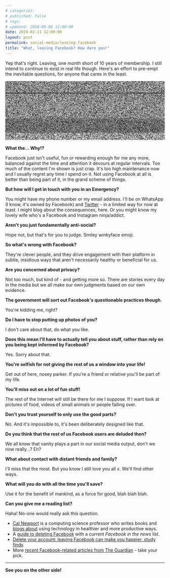 ```yaml
---
# categories: 
# published: false
# tags: 
# updated: 2016-06-08 12:00:00
date: 2019-02-11 12:00:00
layout: post
permalink: social-media/leaving-facebook
title: "What, leaving Facebook? How dare you!"
---
```


Yep that's right. Leaving, one month short of 10 years of membership.  I still intend to continue to exist in real life though.  Here's an effort to pre-empt the inevitable questions, for anyone that cares in the least.

![static](/img/static.png)

**What the... Why!?**

Facebook just isn't useful, fun or rewarding enough for me any more, balanced against the time and attention it devours at regular intervals. Too much of the content I'm shown is just crap. It's too high maintenance now and I usually regret any time I spend on it. Not using Facebook at all is better than being part of it, in the grand scheme of things.

**But how will I get in touch with you in an Emergency?**

You might have my phone number or my email address.  I'll be on WhatsApp (I know, it's owned by Facebook) and [Twitter](https://twitter.com/kennyfraser) - in a limited way for now at least. I might blog about the consequences, here. Or you might know my lovely wife who's a Facebook and Instagram ninja/addict.

**Aren't you just fundamentally anti-social?**

Hope not, but that's for you to judge. Smiley winkyface emoji.

**So what's wrong with Facebook?**

They're clever people, and they drive engagement with their platform in subtle, insidious ways that aren't necessarily healthy or beneficial for us.

**Are you concerned about privacy?**

Not too much, but kind of - and getting more so. There are stories every day in the media but we all make our own judgments based on our own evidence.

**The government will sort out Facebook's questionable practices though.**

You're kidding me, right?

**Do I have to stop putting up photos of you?**

I don't care about that, do what you like.

**Does this mean I'll have to actually tell you about stuff, rather than rely on  you being kept informed by Facebook?**

Yes. Sorry about that.

**You're selfish for not giving the rest of us a window into your life!**

Get out of here, nosey parker. If you're a friend or relative you'll be part of my life.

**You'll miss out on a lot of fun stuff!**

The rest of the Internet will still be there for me I suppose. If I want look at pictures of food, videos of small animals or people falling over.

**Don't you trust yourself to only use the good parts?**

No. And it's impossible to, it's been deliberately designed like that.

**Do you think that the rest of us Facebook users are deluded then?**

We all know that vanity plays a part in our social media output, don't we now really...? Eh?

**What about contact with distant friends and family?**

I'll miss that the most. But you know I still love you all x.  We'll find other ways.

**What will you do with all the time you'll save?**

Use it for the benefit of mankind, as a force for good, blah blah blah.

**Can you give me a reading list?**

Haha! No-one would really ask this question.

* [Cal Newport](http://calnewport.com/) is a computing science professor who writes books and [blogs about](http://calnewport.com/blog/) using technology in healthier and more productive ways.
* A [guide to deleting Facebook](https://deletefacebook.com/) with a current <em>Facebook in the news</em> list.
* [Delete your account: leaving Facebook can make you happier, study finds](https://www.theguardian.com/technology/2019/feb/01/facebook-mental-health-study-happiness-delete-account)
* More [recent Facebook-related articles from The Guardian](https://www.theguardian.com/technology/facebook) - take your pick.

---

**See you on the other side!**
